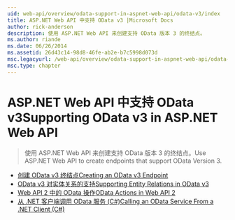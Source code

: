 ```yaml
---
uid: web-api/overview/odata-support-in-aspnet-web-api/odata-v3/index
title: ASP.NET Web API 中支持 OData v3 |Microsoft Docs
author: rick-anderson
description: 使用 ASP.NET Web API 来创建支持 OData 版本 3 的终结点。
ms.author: riande
ms.date: 06/26/2014
ms.assetid: 26d43c14-98d8-46fe-ab2e-b7c5998d073d
msc.legacyurl: /web-api/overview/odata-support-in-aspnet-web-api/odata-v3
msc.type: chapter
---
```

<a name="supporting-odata-v3-in-aspnet-web-api"></a><span data-ttu-id="0f772-103">ASP.NET Web API 中支持 OData v3</span><span class="sxs-lookup"><span data-stu-id="0f772-103">Supporting OData v3 in ASP.NET Web API</span></span>
====================
> <span data-ttu-id="0f772-104">使用 ASP.NET Web API 来创建支持 OData 版本 3 的终结点。</span><span class="sxs-lookup"><span data-stu-id="0f772-104">Use ASP.NET Web API to create endpoints that support OData Version 3.</span></span>


- [<span data-ttu-id="0f772-105">创建 OData v3 终结点</span><span class="sxs-lookup"><span data-stu-id="0f772-105">Creating an OData v3 Endpoint</span></span>](creating-an-odata-endpoint.md)
- [<span data-ttu-id="0f772-106">OData v3 对实体关系的支持</span><span class="sxs-lookup"><span data-stu-id="0f772-106">Supporting Entity Relations in OData v3</span></span>](working-with-entity-relations.md)
- [<span data-ttu-id="0f772-107">Web API 2 中的 OData 操作</span><span class="sxs-lookup"><span data-stu-id="0f772-107">OData Actions in Web API 2</span></span>](odata-actions.md)
- [<span data-ttu-id="0f772-108">从 .NET 客户端调用 OData 服务 (C#)</span><span class="sxs-lookup"><span data-stu-id="0f772-108">Calling an OData Service From a .NET Client (C#)</span></span>](calling-an-odata-service-from-a-net-client.md)
